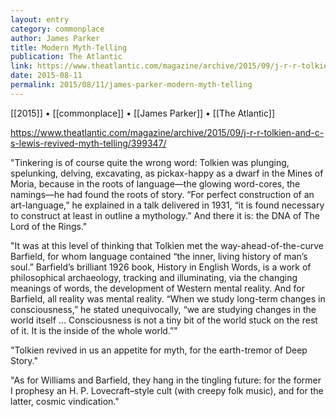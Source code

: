 ```yaml
---
layout: entry
category: commonplace
author: James Parker
title: Modern Myth-Telling
publication: The Atlantic
link: https://www.theatlantic.com/magazine/archive/2015/09/j-r-r-tolkien-and-c-s-lewis-revived-myth-telling/399347/
date: 2015-08-11
permalink: 2015/08/11/james-parker-modern-myth-telling
---
```


[[2015]] • [[commonplace]] • [[James Parker]] • [[The Atlantic]]

https://www.theatlantic.com/magazine/archive/2015/09/j-r-r-tolkien-and-c-s-lewis-revived-myth-telling/399347/

"Tinkering is of course quite the wrong word: Tolkien was plunging, spelunking, delving, excavating, as pickax-happy as a dwarf in the Mines of Moria, because in the roots of language—the glowing word-cores, the namings—he had found the roots of story. “For perfect construction of an art-language,” he explained in a talk delivered in 1931, “it is found necessary to construct at least in outline a mythology.” And there it is: the DNA of The Lord of the Rings."

"It was at this level of thinking that Tolkien met the way-ahead-of-the-curve Barfield, for whom language contained “the inner, living history of man’s soul.” Barfield’s brilliant 1926 book, History in English Words, is a work of philosophical archaeology, tracking and illuminating, via the changing meanings of words, the development of Western mental reality. And for Barfield, all reality was mental reality. “When we study long-term changes in consciousness,” he stated unequivocally, “we are studying changes in the world itself … Consciousness is not a tiny bit of the world stuck on the rest of it. It is the inside of the whole world.”"

"Tolkien revived in us an appetite for myth, for the earth-tremor of Deep Story."

"As for Williams and Barfield, they hang in the tingling future: for the former I prophesy an H. P. Lovecraft–style cult (with creepy folk music), and for the latter, cosmic vindication."
